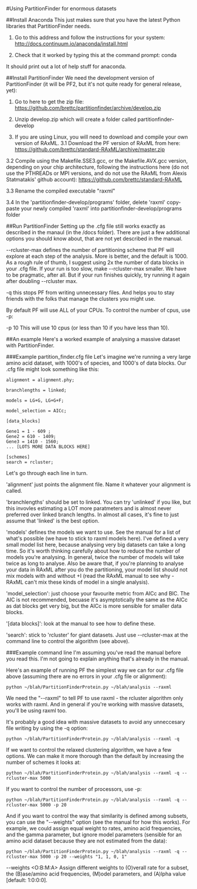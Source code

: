 #Using PartitionFinder for enormous datasets

##Install Anaconda
This just makes sure that you have the latest Python libraries that PartitionFinder needs.

1. Go to this address and follow the instructions for your system:
http://docs.continuum.io/anaconda/install.html

2. Check that it worked by typing this at the command prompt:
    conda

It should print out a lot of help stuff for anaconda.

##Install PartitionFinder
We need the development version of PartitionFinder (it will be PF2, but it's not quite ready for general release, yet):

1. Go to here to get the zip file:
https://github.com/brettc/partitionfinder/archive/develop.zip

2. Unzip develop.zip which will create a folder called partitionfinder-develop

3. If you are using Linux, you will need to download and compile your own version of RAxML.
3.1 Download the PF version of RAxML from here:
https://github.com/brettc/standard-RAxML/archive/master.zip

3.2 Compile using the Makefile.SSE3.gcc, or the Makefile.AVX.gcc version, depending on your chip architecture, following the instructions here (do not use the PTHREADs or MPI versions, and do not use the RAxML from Alexis Statmatakis' github account):
https://github.com/brettc/standard-RAxML

3.3 Rename the compiled executable "raxml"

3.4 In the 'partitionfinder-develop/programs' folder, delete 'raxml'
copy-paste your newly compiled 'raxml' into partitionfinder-develop/programs folder


##Run PartitionFinder
Setting up the .cfg file still works exactly as described in the manaul (in the /docs folder). There are just a few additional options you should know about, that are not yet described in the manual.


--rcluster-max
defines the number of partitioning scheme that PF will explore at each step of the analysis. More is better, and the default is 1000. As a rough rule of thumb, I suggest using 2x the number of data blocks in your .cfg file. If your run is too slow, make --rcluster-max smaller. We have to be pragmatic, after all. But if your run finishes quickly, try running it again after doubling --rcluster max. 

-q
this stops PF from writing unnecessary files. And helps you to stay friends with the folks that manage the clusters you might use. 

By default PF will use ALL of your CPUs. To control the number of cpus, use -p:

-p 10
This will use 10 cpus (or less than 10 if you have less than 10).

##An example
Here's a worked example of analysing a massive dataset with PartitionFinder.

###Example partition_finder.cfg file 
Let's imagine we're running a very large amino acid dataset, with 1000's of species, and 1000's of data blocks.  Our .cfg file might look something like this:

    alignment = alignment.phy;

    branchlengths = linked;

    models = LG+G, LG+G+F;

    model_selection = AICc;

    [data_blocks]

    Gene1 = 1 - 609 ;
    Gene2 = 610 - 1409;
    Gene3 = 1410 - 1560;
    ... [LOTS MORE DATA BLOCKS HERE]

    [schemes]
    search = rcluster;

Let's go through each line in turn. 

'alignment' just points the alignment file. Name it whatever your alignment is called.

'branchlengths' should be set to linked. You can try 'unlinked' if you like, but this invovles estimating a LOT more paratmeters and is almost never preferred over linked branch lengths. In almost all cases, it's fine to just assume that 'linked' is the best option.

'models' defines the models we want to use. See the manual for a list of what's possible (we have to stick to raxml models here). I've defined a very small model list here, because analysing very big datasets can take a long time. So it's worth thinking carefully about how to reduce the number of models you're analysing. In general, twice the number of models will take twice as long to analyse. Also be aware that, if you're planning to analyse your data in RAxML after you do the partitioning, your model list should not mix models with and without +I (read the RAxML manual to see why - RAxML can't mix these kinds of model in a single analysis).

'model_selection': just choose your favourite metric from AICc and BIC. The AIC is not recommended, becuase it's asymptotically the same as the AICc as dat blocks get very big, but the AICc is more sensible for smaller data blocks.

'[data blocks]': look at the manual to see how to define these.

'search': stick to 'rcluster' for giant datasets. Just use --rcluster-max at the command line to control the algorithm (see above).

###Example command line
I'm assuming you've read the manual before you read this. I'm not going to explain anything that's already in the manual.

Here's an example of running PF the simplest way we can for our .cfg file above (assuming there are no errors in your .cfg file or alignment):

    python ~/blah/PartitionFinderProtein.py ~/blah/analysis --raxml

We need the "--raxml" to tell PF to use raxml - the rcluster algorithm only works with raxml. And in general if you're working with massive datasets, you'll be using raxml too.

It's probably a good idea with massive datasets to avoid any unneccesary file writing by using the -q option:

    python ~/blah/PartitionFinderProtein.py ~/blah/analysis --raxml -q

If we want to control the relaxed clustering algorithm, we have a few options. We can make it more thorough than the default by increasing the number of schemes it looks at:

    python ~/blah/PartitionFinderProtein.py ~/blah/analysis --raxml -q --rcluster-max 5000

If you want to control the number of processors, use -p:

    python ~/blah/PartitionFinderProtein.py ~/blah/analysis --raxml -q --rcluster-max 5000 -p 20

And if you want to control the way that similarity is defined among subsets, you can use the "--weights" option (see the manual for how this works). For example, we could assign equal weight to rates, amino acid frequencies, and the gamma parameter, but ignore model parameters (sensible for an amino acid dataset because they are not estimated from the data):

    python ~/blah/PartitionFinderProtein.py ~/blah/analysis --raxml -q --rcluster-max 5000 -p 20 --weights "1, 1, 0, 1"



  --weights <O:B:M:A>   Assign different weights to (O)verall rate for a
                        subset, the (B)ase/amino acid frequencies, (M)odel
                        parameters, and (A)lpha value [default: 1:0:0:0].








